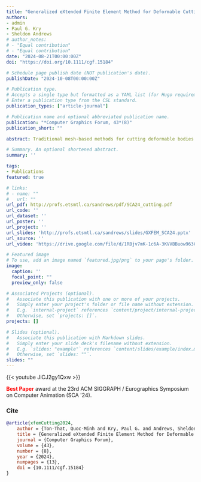 ```yaml
---
title: "Generalized eXtended Finite Element Method for Deformable Cutting via Boolean Operations"
authors:
- admin
- Paul G. Kry
- Sheldon Andrews
# author_notes:
# - "Equal contribution"
# - "Equal contribution"
date: "2024-08-21T00:00:00Z"
doi: "https://doi.org/10.1111/cgf.15184"

# Schedule page publish date (NOT publication's date).
publishDate: "2024-10-08T00:00:00Z"

# Publication type.
# Accepts a single type but formatted as a YAML list (for Hugo requirements).
# Enter a publication type from the CSL standard.
publication_types: ["article-journal"]

# Publication name and optional abbreviated publication name.
publication: "*Computer Graphics Forum, 43*(8)"
publication_short: ""

abstract: Traditional mesh-based methods for cutting deformable bodies rely on modifying the simulation mesh by deleting, duplicating, deforming or subdividing its elements. Unfortunately, such topological changes eventually lead to instability, reduced accuracy, or computational efficiency challenges. Hence, state of the art algorithms favor the extended finite element method (XFEM), which decouples the cut geometry from the simulation mesh, allowing for stable and accurate cuts at an additional computational cost that is local to the cut region. However, in the 3-dimensional setting, current XFEM frameworks are limited by the cutting configurations that they support. In particular, intersecting cuts are either prohibited or require sophisticated special treatment. Our work presents a general XFEM formulation that is applicable to the 1-, 2-, and 3-dimensional setting without sacrificing the desirable properties of the method. In particular, we propose a generalized enrichment which supports multiple intersecting cuts of various degrees of non-linearity by leveraging recent advances in robust mesh-Boolean technology. This novel strategy additionally enables analytic discontinuous integration schemes required to compute mass, force and elastic energy. We highlight the simplicity, expressivity and accuracy of our XFEM implementation across various scenarios in which intersecting cutting patterns are featured.

# Summary. An optional shortened abstract.
summary: ''

tags:
- Publications
featured: true

# links:
# - name: ""
#   url: ""
url_pdf: http://profs.etsmtl.ca/sandrews/pdf/SCA24_cutting.pdf
url_code: ''
url_dataset: ''
url_poster: ''
url_project: ''
url_slides: 'http://profs.etsmtl.ca/sandrews/slides/GXFEM_SCA24.pptx'
url_source: ''
url_video: 'https://drive.google.com/file/d/1RBjv7mK-1c6A-3KVVBBuow963CBWRvGO/view?usp=drive_link'

# Featured image
# To use, add an image named `featured.jpg/png` to your page's folder. 
image:
  caption: ''
  focal_point: ""
  preview_only: false

# Associated Projects (optional).
#   Associate this publication with one or more of your projects.
#   Simply enter your project's folder or file name without extension.
#   E.g. `internal-project` references `content/project/internal-project/index.md`.
#   Otherwise, set `projects: []`.
projects: []

# Slides (optional).
#   Associate this publication with Markdown slides.
#   Simply enter your slide deck's filename without extension.
#   E.g. `slides: "example"` references `content/slides/example/index.md`.
#   Otherwise, set `slides: ""`.
slides: ""
---
```


{{< youtube JiCJ2gy1Qxw >}}

<span style="color:red"><b>Best Paper</b></span> award at the 23rd ACM SIGGRAPH / Eurographics Symposium on Computer Animation (SCA '24).

### Cite

```bib
@article{xfemCutting2024,
    author = {Ton-That, Quoc-Minh and Kry, Paul G. and Andrews, Sheldon},
    title = {Generalized eXtended Finite Element Method for Deformable Cutting via Boolean Operations},
    journal = {Computer Graphics Forum},
    volume = {43},
    number = {8},
    year = {2024},
    numpages = {13},
    doi = {10.1111/cgf.15184}
}
```